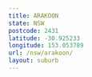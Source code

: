 ```yaml
---
title: ARAKOON
state: NSW
postcode: 2431
latitude: -30.925233
longitude: 153.053789
url: /nsw/arakoon/
layout: suburb
---
```


